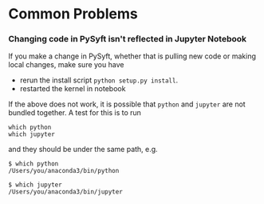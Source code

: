 # Common Problems

### Changing code in PySyft isn't reflected in Jupyter Notebook

If you make a change in PySyft, whether that is pulling new code or making local changes,
make sure you have
- rerun the install script
`python setup.py install`.
- restarted the kernel in notebook

If the above does not work, it is possible that `python` and `jupyter` are not bundled together.
A test for this is to run
```
which python
which jupyter
```

and they should be under the same path, e.g.
```
$ which python
/Users/you/anaconda3/bin/python

$ which jupyter
/Users/you/anaconda3/bin/jupyter
```
